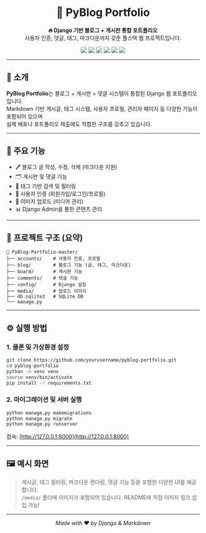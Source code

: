 <h1 align="center">📝 PyBlog Portfolio</h1>
<p align="center">
  <b>🔥 Django 기반 블로그 + 게시판 통합 포트폴리오</b><br>
  사용자 인증, 댓글, 태그, 마크다운까지 갖춘 풀스택 웹 프로젝트입니다.
</p>

<p align="center">
  <img src="https://img.shields.io/badge/Python-3.11-blue?logo=python&logoColor=white">
  <img src="https://img.shields.io/badge/Django-4.2-success?logo=django&logoColor=white">
  <img src="https://img.shields.io/badge/SQLite-DB-%2307405e?logo=sqlite&logoColor=white">
  <img src="https://img.shields.io/badge/HTML5-E34F26?logo=html5&logoColor=white">
  <img src="https://img.shields.io/badge/CSS3-1572B6?logo=css3&logoColor=white">
  <img src="https://img.shields.io/badge/JavaScript-F7DF1E?logo=javascript&logoColor=black">
</p>

---

## 🚀 소개

**PyBlog Portfolio**는 블로그 + 게시판 + 댓글 시스템이 통합된 Django 웹 포트폴리오입니다.  
Markdown 기반 게시글, 태그 시스템, 사용자 프로필, 관리자 페이지 등 다양한 기능이 포함되어 있으며  
실제 배포나 포트폴리오 제출에도 적합한 구조를 갖추고 있습니다.

---

## 🔧 주요 기능

- 🖊️ 블로그 글 작성, 수정, 삭제 (마크다운 지원)
- 🗂️ 게시판 및 댓글 기능
- 📌 태그 기반 검색 및 필터링
- 👤 사용자 인증 (회원가입/로그인/프로필)
- 📁 이미지 업로드 (미디어 관리)
- 📊 Django Admin을 통한 콘텐츠 관리

---

## 📁 프로젝트 구조 (요약)

```
📁 PyBlog-Portfolio-master/
├── accounts/    # 사용자 인증, 프로필
├── blog/        # 블로그 기능 (글, 태그, 마크다운)
├── board/       # 게시판 기능
├── comments/    # 댓글 기능
├── config/      # Django 설정
├── media/       # 업로드 이미지
├── db.sqlite3   # SQLite DB
└── manage.py
```

---

## ⚙️ 실행 방법

### 1. 클론 및 가상환경 설정

```bash
git clone https://github.com/yourusername/pyblog-portfolio.git
cd pyblog-portfolio
python -m venv venv
source venv/bin/activate
pip install -r requirements.txt
```

### 2. 마이그레이션 및 서버 실행

```bash
python manage.py makemigrations
python manage.py migrate
python manage.py runserver
```

접속: [http://127.0.0.1:8000](http://127.0.0.1:8000)

---



## 🖼️ 예시 화면

> 게시글, 태그 필터링, 마크다운 렌더링, 댓글 기능 등을 포함한 다양한 UI를 제공합니다.  
> `/media/` 폴더에 이미지가 포함되어 있습니다. README에 직접 이미지 링크 삽입 가능!

---



<p align="center"><i>Made with ❤️ by Django & Markdown</i></p>

